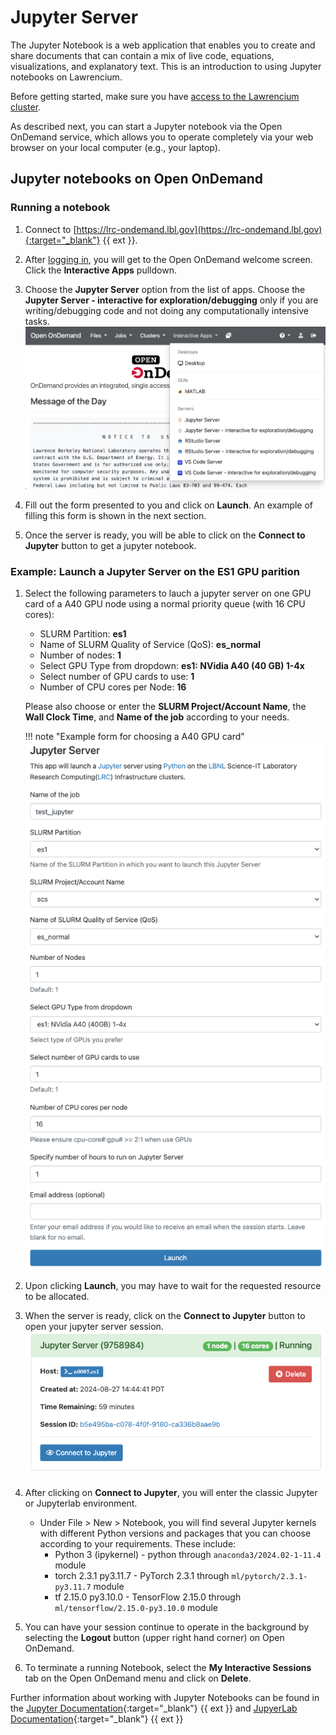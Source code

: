# Jupyter Server

The Jupyter Notebook is a web application that enables you to create and share documents that can contain a mix of live code, equations, visualizations, and explanatory text. This is an introduction to using Jupyter notebooks on Lawrencium.

Before getting started, make sure you have [access to the Lawrencium cluster](../accounts/project-accounts.md).

As described next, you can start a Jupyter notebook via the Open OnDemand service, which allows you to operate completely via your web browser on your local computer (e.g., your laptop).

## Jupyter notebooks on Open OnDemand

### Running a notebook

1. Connect to [https://lrc-ondemand.lbl.gov](https://lrc-ondemand.lbl.gov){:target="_blank"} {{ ext }}.

2. After [logging in](overview.md), you will get to the Open OnDemand welcome screen. Click the **Interactive Apps** pulldown.

3. Choose the **Jupyter Server** option from the list of apps. Choose the **Jupyter Server - interactive for exploration/debugging** only if you are writing/debugging code and not doing any computationally intensive tasks.
![Jupyter App Selection](images/jupyter_select.png)

4. Fill out the form presented to you and click on **Launch**. An example of filling this form is shown in the next section.

5. Once the server is ready, you will be able to click on the **Connect to Jupyter** button to get a jupyter notebook.

### Example: Launch a Jupyter Server on the ES1 GPU parition

1. Select the following parameters to lauch a jupyter server on one GPU card of a A40 GPU node using a normal priority queue (with 16 CPU cores):
    - SLURM Partition: **es1**
    - Name of SLURM Quality of Service (QoS): **es_normal**
    - Number of nodes: **1**
    - Select GPU Type from dropdown: **es1: NVidia A40 (40 GB) 1-4x**
    - Select number of GPU cards to use: **1**
    - Number of CPU cores per Node: **16** 
  
    Please also choose or enter the **SLURM Project/Account Name**, the **Wall Clock Time**, and **Name of the job** according to your needs.

    !!! note "Example form for choosing a A40 GPU card"
        ![Jupyter Compute Option](images/jupyter_compute.png)

2. Upon clicking **Launch**, you may have to wait for the requested resource to be allocated. 

3. When the server is ready, click on the **Connect to Jupyter** button to open your jupyter server session. 
    ![Jupyter Connect](images/jupyter_connect.png)

4. After clicking on **Connect to Jupyter**, you will enter the classic Jupyter or Jupyterlab environment. 
    - Under File > New > Notebook, you will find several Jupyter kernels with different Python versions and packages that you can choose according to your requirements. These include:
        * Python 3 (ipykernel) - python through `anaconda3/2024.02-1-11.4` module
        * torch 2.3.1 py3.11.7 - PyTorch 2.3.1 through `ml/pytorch/2.3.1-py3.11.7` module
        * tf 2.15.0 py3.10.0 - TensorFlow 2.15.0 through `ml/tensorflow/2.15.0-py3.10.0` module

5. You can have your session continue to operate in the background by selecting the **Logout** button (upper right hand corner) on Open OnDemand.

6. To terminate a running Notebook, select the **My Interactive Sessions** tab on the Open OnDemand menu and click on **Delete**.

Further information about working with Jupyter Notebooks can be found in the [Jupyter Documentation](https://docs.jupyter.org/en/latest/){:target="_blank"} {{ ext }} and [JupyerLab Documentation](https://jupyterlab.readthedocs.io/en/latest/){:target="_blank"} {{ ext }}
